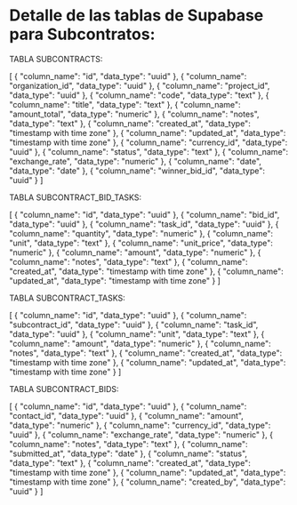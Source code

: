 # Detalle de las tablas de Supabase para Subcontratos:

TABLA SUBCONTRACTS:

[
  {
    "column_name": "id",
    "data_type": "uuid"
  },
  {
    "column_name": "organization_id",
    "data_type": "uuid"
  },
  {
    "column_name": "project_id",
    "data_type": "uuid"
  },
  {
    "column_name": "code",
    "data_type": "text"
  },
  {
    "column_name": "title",
    "data_type": "text"
  },
  {
    "column_name": "amount_total",
    "data_type": "numeric"
  },
  {
    "column_name": "notes",
    "data_type": "text"
  },
  {
    "column_name": "created_at",
    "data_type": "timestamp with time zone"
  },
  {
    "column_name": "updated_at",
    "data_type": "timestamp with time zone"
  },
  {
    "column_name": "currency_id",
    "data_type": "uuid"
  },
  {
    "column_name": "status",
    "data_type": "text"
  },
  {
    "column_name": "exchange_rate",
    "data_type": "numeric"
  },
  {
    "column_name": "date",
    "data_type": "date"
  },
  {
    "column_name": "winner_bid_id",
    "data_type": "uuid"
  }
]

TABLA SUBCONTRACT_BID_TASKS:

[
  {
    "column_name": "id",
    "data_type": "uuid"
  },
  {
    "column_name": "bid_id",
    "data_type": "uuid"
  },
  {
    "column_name": "task_id",
    "data_type": "uuid"
  },
  {
    "column_name": "quantity",
    "data_type": "numeric"
  },
  {
    "column_name": "unit",
    "data_type": "text"
  },
  {
    "column_name": "unit_price",
    "data_type": "numeric"
  },
  {
    "column_name": "amount",
    "data_type": "numeric"
  },
  {
    "column_name": "notes",
    "data_type": "text"
  },
  {
    "column_name": "created_at",
    "data_type": "timestamp with time zone"
  },
  {
    "column_name": "updated_at",
    "data_type": "timestamp with time zone"
  }
]

TABLA SUBCONTRACT_TASKS:

[
  {
    "column_name": "id",
    "data_type": "uuid"
  },
  {
    "column_name": "subcontract_id",
    "data_type": "uuid"
  },
  {
    "column_name": "task_id",
    "data_type": "uuid"
  },
  {
    "column_name": "unit",
    "data_type": "text"
  },
  {
    "column_name": "amount",
    "data_type": "numeric"
  },
  {
    "column_name": "notes",
    "data_type": "text"
  },
  {
    "column_name": "created_at",
    "data_type": "timestamp with time zone"
  },
  {
    "column_name": "updated_at",
    "data_type": "timestamp with time zone"
  }
]

TABLA SUBCONTRACT_BIDS:

[
  {
    "column_name": "id",
    "data_type": "uuid"
  },
  {
    "column_name": "contact_id",
    "data_type": "uuid"
  },
  {
    "column_name": "amount",
    "data_type": "numeric"
  },
  {
    "column_name": "currency_id",
    "data_type": "uuid"
  },
  {
    "column_name": "exchange_rate",
    "data_type": "numeric"
  },
  {
    "column_name": "notes",
    "data_type": "text"
  },
  {
    "column_name": "submitted_at",
    "data_type": "date"
  },
  {
    "column_name": "status",
    "data_type": "text"
  },
  {
    "column_name": "created_at",
    "data_type": "timestamp with time zone"
  },
  {
    "column_name": "updated_at",
    "data_type": "timestamp with time zone"
  },
  {
    "column_name": "created_by",
    "data_type": "uuid"
  }
]